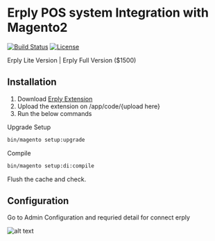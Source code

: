 # Erply POS system Integration with Magento2

[![Build Status](https://img.shields.io/travis/cakephp/app/master.svg?style=flat-square)](https://travis-ci.org/cakephp/app)
[![License](https://img.shields.io/packagist/l/cakephp/app.svg?style=flat-square)](https://packagist.org/packages/cakephp/app)

Erply Lite Version  | Erply Full Version ($1500)

## Installation

1. Download [Erply Extension](https://getcomposer.org/doc/00-intro.md) 
2. Upload the extension on /app/code/{upload here}
3. Run the below commands

Upgrade Setup

```bash
bin/magento setup:upgrade
```

Compile

```bash
bin/magento setup:di:compile
```

Flush the cache and check.

## Configuration

Go to Admin Configuration and requried detail for connect erply 


![alt text](https://image.ibb.co/mSY1D0/erplyconfiguration.png)
